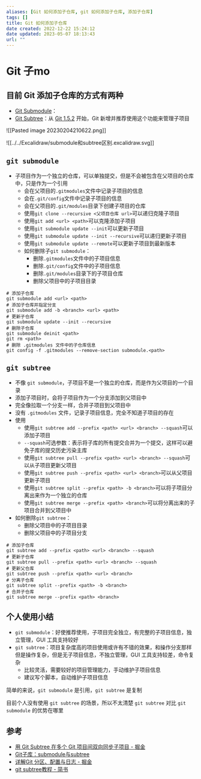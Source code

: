 ```yaml
---
aliases: [Git 如何添加子仓库, git 如何添加子仓库, 添加子仓库]
tags: []
title: Git 如何添加子仓库
date created: 2022-12-22 15:24:12
date updated: 2023-05-07 18:13:43
url: ""
---
```


# Git 子mo

## 目前 Git 添加子仓库的方式有两种

- [Git Submodule](https://link.juejin.cn?target=http%3A%2F%2Fgit-scm.com%2Fdocs%2Fgit-submodule "http://git-scm.com/docs/git-submodule")：
- [Git Subtree](https://link.juejin.cn?target=https%3A%2F%2Fmedium.com%2F%40porteneuve%2Fmastering-git-Subtrees-943d29a798ec "https://medium.com/@porteneuve/mastering-git-Subtrees-943d29a798ec")：从 [Git 1.5.2](https://link.juejin.cn?target=http%3A%2F%2Flwn.net%2FArticles%2F235109%2F "http://lwn.net/Articles/235109/") 开始，Git 新增并推荐使用这个功能来管理子项目

![[Pasted image 20230204210622.png]]

![[../../Excalidraw/submodule和subtree区别.excalidraw.svg]]

## `git submodule`

- 子项目作为一个独立的仓库，可以单独提交，但是不会被包含在父项目的仓库中，只是作为一个引用
	- 会在父项目的`.gitmodules`文件中记录子项目的信息
	- 会在`.git/config`文件中记录子项目的信息
	- 会在父项目的`.git/modules`目录下创建子项目的仓库
	- 使用`git clone --recursive <父项目仓库 url>`可以递归克隆子项目
	- 使用`git add <url> <path>`可以克隆添加子项目
	- 使用`git submodule update --init`可以更新子项目
	- 使用`git submodule update --init --recursive`可以递归更新子项目
	- 使用`git submodule update --remote`可以更新子项目到最新版本
	- 如何删除子`git submodule`：
		- 删除`.gitmodules`文件中的子项目信息
		- 删除`.git/config`文件中的子项目信息
		- 删除`.git/modules`目录下的子项目仓库
		- 删除父项目中的子项目目录

```shell
# 添加子仓库
git submodule add <url> <path>
# 添加子仓库并指定分支
git submodule add -b <branch> <url> <path>
# 更新子仓库
git submodule update --init --recursive
# 删除子仓库
git submodule deinit <path>
git rm <path>
# 删除 .gitmodules 文件中的子仓库信息
git config -f .gitmodules --remove-section submodule.<path>
```

## `git subtree`

 - 不像 `git submodule`，子项目不是一个独立的仓库，而是作为父项目的一个目录
- 添加子项目时，会将子项目作为一个分支添加到父项目中
- 完全像拉取一个分支一样，合并子项目到父项目中
- 没有 `.gitmodules` 文件，记录子项目信息，完全不知道子项目的存在
- 使用
	- 使用`git subtree add --prefix <path> <url> <branch> --squash`可以添加子项目
	- `--squash`可选参数：表示将子库的所有提交合并为一个提交，这样可以避免子库的提交历史污染主库
	- 使用`git subtree pull --prefix <path> <url> <branch> --squash`可以从子项目更新父项目
	- 使用`git subtree push --prefix <path> <url> <branch>`可以从父项目更新子项目
	- 使用`git subtree split --prefix <path> -b <branch>`可以将子项目分离出来作为一个独立的仓库
	- 使用`git subtree merge --prefix <path> <branch>`可以将分离出来的子项目合并到父项目中
- 如何删除`git subtree`：
	- 删除父项目中的子项目目录
	- 删除父项目中的子项目分支

```shell
# 添加子仓库
git subtree add --prefix <path> <url> <branch> --squash
# 更新子仓库
git subtree pull --prefix <path> <url> <branch> --squash
# 更新父仓库
git subtree push --prefix <path> <url> <branch>
# 分离子仓库
git subtree split --prefix <path> -b <branch>
# 合并子仓库
git subtree merge --prefix <path> <branch>
```

## 个人使用小结

- `git submodule`：好使推荐使用，子项目完全独立，有完整的子项目信息，独立管理，GUI 工具支持较好
- `git subtree`：项目复杂度高的项目使用或许有不错的效果，和操作分支那样但是操作复杂，但是无子项目信息，不独立管理，GUI 工具支持较差，命令复杂
  - 比较灵活，需要较好的项目管理能力，手动维护子项目信息
  - 建议写个脚本，自动维护子项目信息

简单的来说，`git submodule` 是引用，`git subtree` 是复制

目前个人没有使用 `git subtree` 的场景，所以不太清楚 `git subtree` 对比 `git submodule` 的优势在哪里

## 参考

- [用 Git Subtree 在多个 Git 项目间双向同步子项目 - 掘金](https://juejin.cn/post/6844903762176262157)
- [Git子库：submodule与subtree](https://juejin.cn/post/7077775905888124941)
- [详解Git 分区、配置与日志 - 掘金](https://juejin.cn/post/7075716719917924388)
- [git subtree教程 - 简书](https://www.jianshu.com/p/d42d330bfead)
